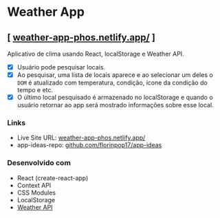 # Weather App

## [ [weather-app-phos.netlify.app/](https://weather-app-phos.netlify.app/) ]

Aplicativo de clima usando React, localStorage e Weather API.

- [x] Usuário pode pesquisar locais.
- [x] Ao pesquisar, uma lista de locais aparece e ao selecionar um deles o `DOM` é atualizado com temperatura, condição, ícone da condição do tempo e etc.
- [x] O último local pesquisado é armazenado no localStorage e quando o usuário retornar ao app será mostrado informações sobre esse local.

### Links

- Live Site URL: [weather-app-phos.netlify.app/](https://weather-app-phos.netlify.app/)
- app-ideas-repo: [github.com/florinpop17/app-ideas](https://github.com/florinpop17/app-ideas)

### Desenvolvido com

- React (create-react-app)
- Context API
- CSS Modules
- LocalStorage
- [Weather API](https://www.weatherapi.com/)

